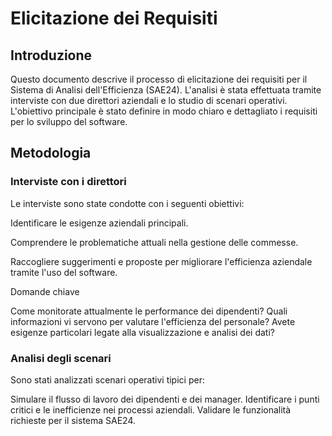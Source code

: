 # Elicitazione dei Requisiti

## Introduzione

Questo documento descrive il processo di elicitazione dei requisiti per il Sistema di Analisi dell'Efficienza (SAE24). L'analisi è stata effettuata tramite interviste con due direttori aziendali e lo studio di scenari operativi. L'obiettivo principale è stato definire in modo chiaro e dettagliato i requisiti per lo sviluppo del software.

## Metodologia

### Interviste con i direttori

Le interviste sono state condotte con i seguenti obiettivi:

Identificare le esigenze aziendali principali.

Comprendere le problematiche attuali nella gestione delle commesse.

Raccogliere suggerimenti e proposte per migliorare l'efficienza aziendale tramite l'uso del software.

Domande chiave

Come monitorate attualmente le performance dei dipendenti?
Quali informazioni vi servono per valutare l'efficienza del personale?
Avete esigenze particolari legate alla visualizzazione e analisi dei dati?

### Analisi degli scenari

Sono stati analizzati scenari operativi tipici per:

Simulare il flusso di lavoro dei dipendenti e dei manager.
Identificare i punti critici e le inefficienze nei processi aziendali.
Validare le funzionalità richieste per il sistema SAE24.
